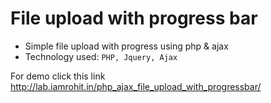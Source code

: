 File upload with progress bar 
========


* Simple file upload with progress using php & ajax
* Technology used: ``` PHP, Jquery, Ajax ```

For demo click this link
http://lab.iamrohit.in/php_ajax_file_upload_with_progressbar/

